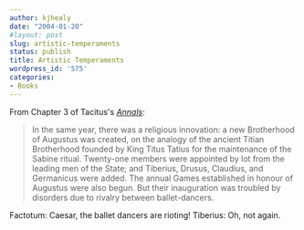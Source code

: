 ```yaml
---
author: kjhealy
date: "2004-01-20"
#layout: post
slug: artistic-temperaments
status: publish
title: Artistic Temperaments
wordpress_id: '575'
categories:
- Books
---
```


From Chapter 3 of Tacitus's [*Annals*](http://www.amazon.com/exec/obidos/ASIN/0140440607/ref=nosim/):

> In the same year, there was a religious innovation: a new Brotherhood of Augustus was created, on the analogy of the ancient Titian Brotherhood founded by King Titus Tatius for the maintenance of the Sabine ritual. Twenty-one members were appointed by lot from the leading men of the State; and Tiberius, Drusus, Claudius, and Germanicus were added. The annual Games established in honour of Augustus were also begun. But their inauguration was troubled by disorders due to rivalry between ballet-dancers.

Factotum: Caesar, the ballet dancers are rioting!
 Tiberius: Oh, not again.
